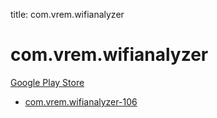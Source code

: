 title: com.vrem.wifianalyzer
# com.vrem.wifianalyzer


[Google Play Store](https://play.google.com/store/apps/details?id=com.vrem.wifianalyzer)


* [com.vrem.wifianalyzer-106](./com.vrem.wifianalyzer-106/)